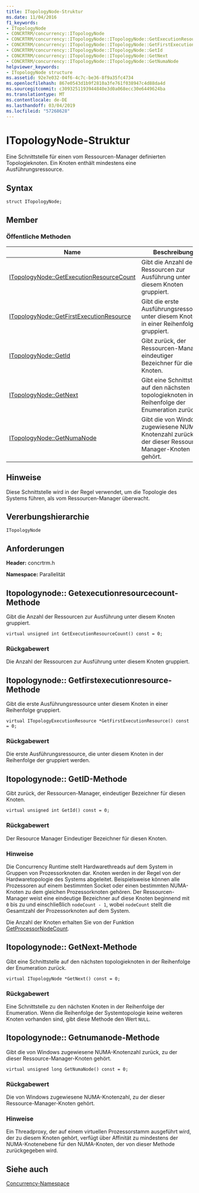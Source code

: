 ```yaml
---
title: ITopologyNode-Struktur
ms.date: 11/04/2016
f1_keywords:
- ITopologyNode
- CONCRTRM/concurrency::ITopologyNode
- CONCRTRM/concurrency::ITopologyNode::ITopologyNode::GetExecutionResourceCount
- CONCRTRM/concurrency::ITopologyNode::ITopologyNode::GetFirstExecutionResource
- CONCRTRM/concurrency::ITopologyNode::ITopologyNode::GetId
- CONCRTRM/concurrency::ITopologyNode::ITopologyNode::GetNext
- CONCRTRM/concurrency::ITopologyNode::ITopologyNode::GetNumaNode
helpviewer_keywords:
- ITopologyNode structure
ms.assetid: 92e7e032-04f6-4c7c-be36-8f9a35fc4734
ms.openlocfilehash: 867e0543d1b9f2810a3fe761f038947c4d88da4d
ms.sourcegitcommit: c3093251193944840e3d0a068ecc30e6449624ba
ms.translationtype: MT
ms.contentlocale: de-DE
ms.lasthandoff: 03/04/2019
ms.locfileid: "57268628"
---
```

# <a name="itopologynode-structure"></a>ITopologyNode-Struktur

Eine Schnittstelle für einen vom Ressourcen-Manager definierten Topologieknoten. Ein Knoten enthält mindestens eine Ausführungsressource.

## <a name="syntax"></a>Syntax

```
struct ITopologyNode;
```

## <a name="members"></a>Member

### <a name="public-methods"></a>Öffentliche Methoden

|Name|Beschreibung|
|----------|-----------------|
|[ITopologyNode::GetExecutionResourceCount](#getexecutionresourcecount)|Gibt die Anzahl der Ressourcen zur Ausführung unter diesem Knoten gruppiert.|
|[ITopologyNode::GetFirstExecutionResource](#getfirstexecutionresource)|Gibt die erste Ausführungsressource unter diesem Knoten in einer Reihenfolge gruppiert.|
|[ITopologyNode::GetId](#getid)|Gibt zurück, der Ressourcen-Manager, eindeutiger Bezeichner für diesen Knoten.|
|[ITopologyNode::GetNext](#getnext)|Gibt eine Schnittstelle auf den nächsten topologieknoten in der Reihenfolge der Enumeration zurück.|
|[ITopologyNode::GetNumaNode](#getnumanode)|Gibt die von Windows zugewiesene NUMA-Knotenzahl zurück, zu der dieser Ressource-Manager-Knoten gehört.|

## <a name="remarks"></a>Hinweise

Diese Schnittstelle wird in der Regel verwendet, um die Topologie des Systems führen, als vom Ressourcen-Manager überwacht.

## <a name="inheritance-hierarchy"></a>Vererbungshierarchie

`ITopologyNode`

## <a name="requirements"></a>Anforderungen

**Header:** concrtrm.h

**Namespace:** Parallelität

##  <a name="getexecutionresourcecount"></a>  Itopologynode:: Getexecutionresourcecount-Methode

Gibt die Anzahl der Ressourcen zur Ausführung unter diesem Knoten gruppiert.

```
virtual unsigned int GetExecutionResourceCount() const = 0;
```

### <a name="return-value"></a>Rückgabewert

Die Anzahl der Ressourcen zur Ausführung unter diesem Knoten gruppiert.

##  <a name="getfirstexecutionresource"></a>  Itopologynode:: Getfirstexecutionresource-Methode

Gibt die erste Ausführungsressource unter diesem Knoten in einer Reihenfolge gruppiert.

```
virtual ITopologyExecutionResource *GetFirstExecutionResource() const = 0;
```

### <a name="return-value"></a>Rückgabewert

Die erste Ausführungsressource, die unter diesem Knoten in der Reihenfolge der gruppiert werden.

##  <a name="getid"></a>  Itopologynode:: GetID-Methode

Gibt zurück, der Ressourcen-Manager, eindeutiger Bezeichner für diesen Knoten.

```
virtual unsigned int GetId() const = 0;
```

### <a name="return-value"></a>Rückgabewert

Der Resource Manager Eindeutiger Bezeichner für diesen Knoten.

### <a name="remarks"></a>Hinweise

Die Concurrency Runtime stellt Hardwarethreads auf dem System in Gruppen von Prozessorknoten dar. Knoten werden in der Regel von der Hardwaretopologie des Systems abgeleitet. Beispielsweise können alle Prozessoren auf einem bestimmten Socket oder einen bestimmten NUMA-Knoten zu dem gleichen Prozessorknoten gehören. Der Ressourcen-Manager weist eine eindeutige Bezeichner auf diese Knoten beginnend mit `0` bis zu und einschließlich `nodeCount - 1`, wobei `nodeCount` stellt die Gesamtzahl der Prozessorknoten auf dem System.

Die Anzahl der Knoten erhalten Sie von der Funktion [GetProcessorNodeCount](concurrency-namespace-functions.md).

##  <a name="getnext"></a>  Itopologynode:: GetNext-Methode

Gibt eine Schnittstelle auf den nächsten topologieknoten in der Reihenfolge der Enumeration zurück.

```
virtual ITopologyNode *GetNext() const = 0;
```

### <a name="return-value"></a>Rückgabewert

Eine Schnittstelle zu den nächsten Knoten in der Reihenfolge der Enumeration. Wenn die Reihenfolge der Systemtopologie keine weiteren Knoten vorhanden sind, gibt diese Methode den Wert `NULL`.

##  <a name="getnumanode"></a>  Itopologynode:: Getnumanode-Methode

Gibt die von Windows zugewiesene NUMA-Knotenzahl zurück, zu der dieser Ressource-Manager-Knoten gehört.

```
virtual unsigned long GetNumaNode() const = 0;
```

### <a name="return-value"></a>Rückgabewert

Die von Windows zugewiesene NUMA-Knotenzahl, zu der dieser Ressource-Manager-Knoten gehört.

### <a name="remarks"></a>Hinweise

Ein Threadproxy, der auf einem virtuellen Prozessorstamm ausgeführt wird, der zu diesem Knoten gehört, verfügt über Affinität zu mindestens der NUMA-Knotenebene für den NUMA-Knoten, der von dieser Methode zurückgegeben wird.

## <a name="see-also"></a>Siehe auch

[Concurrency-Namespace](concurrency-namespace.md)
